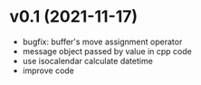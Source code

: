 # v0.1 (2021-11-17)

- bugfix: buffer's move assignment operator
- message object passed by value in cpp code
- use isocalendar calculate datetime
- improve code